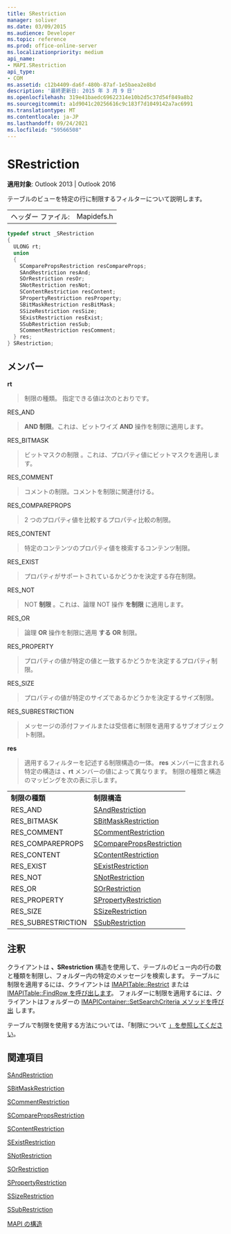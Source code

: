 ```yaml
---
title: SRestriction
manager: soliver
ms.date: 03/09/2015
ms.audience: Developer
ms.topic: reference
ms.prod: office-online-server
ms.localizationpriority: medium
api_name:
- MAPI.SRestriction
api_type:
- COM
ms.assetid: c12b4409-da6f-480b-87af-1e5baea2e8bd
description: '最終更新日: 2015 年 3 月 9 日'
ms.openlocfilehash: 319e41baedc69622314e10b2d5c37d54f849a8b2
ms.sourcegitcommit: a1d9041c20256616c9c183f7d1049142a7ac6991
ms.translationtype: MT
ms.contentlocale: ja-JP
ms.lasthandoff: 09/24/2021
ms.locfileid: "59566508"
---
```

# <a name="srestriction"></a>SRestriction

  
  
**適用対象**: Outlook 2013 | Outlook 2016 
  
テーブルのビューを特定の行に制限するフィルターについて説明します。 
  
|||
|:-----|:-----|
|ヘッダー ファイル:  <br/> |Mapidefs.h  <br/> |
   
```cpp
typedef struct _SRestriction
{
  ULONG rt;
  union
  {
    SComparePropsRestriction resCompareProps;
    SAndRestriction resAnd;
    SOrRestriction resOr;
    SNotRestriction resNot;
    SContentRestriction resContent;
    SPropertyRestriction resProperty;
    SBitMaskRestriction resBitMask;
    SSizeRestriction resSize;
    SExistRestriction resExist;
    SSubRestriction resSub;
    SCommentRestriction resComment;
  } res;
} SRestriction;

```

## <a name="members"></a>メンバー

 **rt**
  
> 制限の種類。 指定できる値は次のとおりです。 
    
RES_AND 
  
> **AND 制限**。これは、ビットワイズ **AND** 操作を制限に適用します。 
    
RES_BITMASK 
  
> ビットマスクの制限 。これは、プロパティ値にビットマスクを適用します。
    
RES_COMMENT 
  
> コメントの制限。コメントを制限に関連付ける。
    
RES_COMPAREPROPS 
  
> 2 つのプロパティ値を比較するプロパティ比較の制限。
    
RES_CONTENT 
  
> 特定のコンテンツのプロパティ値を検索するコンテンツ制限。
    
RES_EXIST 
  
> プロパティがサポートされているかどうかを決定する存在制限。
    
RES_NOT 
  
> NOT **制限** 。これは、論理 NOT 操作 **を制限** に適用します。 
    
RES_OR 
  
> 論理 **OR** 操作を制限に適用 **する OR** 制限。 
    
RES_PROPERTY 
  
> プロパティの値が特定の値と一致するかどうかを決定するプロパティ制限。
    
RES_SIZE 
  
> プロパティの値が特定のサイズであるかどうかを決定するサイズ制限。
    
RES_SUBRESTRICTION 
  
> メッセージの添付ファイルまたは受信者に制限を適用するサブオブジェクト制限。
    
 **res**
  
> 適用するフィルターを記述する制限構造の一体。 **res** メンバーに含まれる特定の構造は **、rt** メンバーの値によって異なります。 制限の種類と構造のマッピングを次の表に示します。 
    
|||
|:-----|:-----|
|**制限の種類** <br/> |**制限構造** <br/> |
|RES_AND  <br/> |[SAndRestriction](sandrestriction.md) <br/> |
|RES_BITMASK  <br/> |[SBitMaskRestriction](sbitmaskrestriction.md) <br/> |
|RES_COMMENT  <br/> |[SCommentRestriction](scommentrestriction.md) <br/> |
|RES_COMPAREPROPS  <br/> |[SComparePropsRestriction](scomparepropsrestriction.md) <br/> |
|RES_CONTENT  <br/> |[SContentRestriction](scontentrestriction.md) <br/> |
|RES_EXIST  <br/> |[SExistRestriction](sexistrestriction.md) <br/> |
|RES_NOT  <br/> |[SNotRestriction](snotrestriction.md) <br/> |
|RES_OR  <br/> |[SOrRestriction](sorrestriction.md) <br/> |
|RES_PROPERTY  <br/> |[SPropertyRestriction](spropertyrestriction.md) <br/> |
|RES_SIZE  <br/> |[SSizeRestriction](ssizerestriction.md) <br/> |
|RES_SUBRESTRICTION  <br/> |[SSubRestriction](ssubrestriction.md) <br/> |
   
## <a name="remarks"></a>注釈

クライアントは **、SRestriction** 構造を使用して、テーブルのビュー内の行の数と種類を制限し、フォルダー内の特定のメッセージを検索します。 テーブルに制限を適用するには、クライアントは [IMAPITable::Restrict](imapitable-restrict.md) または [IMAPITable::FindRow を呼び出します](imapitable-findrow.md)。 フォルダーに制限を適用するには、クライアントはフォルダーの [IMAPIContainer::SetSearchCriteria メソッドを呼び出](imapicontainer-setsearchcriteria.md) します。 
  
テーブルで制限を使用する方法については、「制限について [」を参照してください](about-restrictions.md)。 
  
## <a name="see-also"></a>関連項目



[SAndRestriction](sandrestriction.md)
  
[SBitMaskRestriction](sbitmaskrestriction.md)
  
[SCommentRestriction](scommentrestriction.md)
  
[SComparePropsRestriction](scomparepropsrestriction.md)
  
[SContentRestriction](scontentrestriction.md)
  
[SExistRestriction](sexistrestriction.md)
  
[SNotRestriction](snotrestriction.md)
  
[SOrRestriction](sorrestriction.md)
  
[SPropertyRestriction](spropertyrestriction.md)
  
[SSizeRestriction](ssizerestriction.md)
  
[SSubRestriction](ssubrestriction.md)


[MAPI の構造](mapi-structures.md)

